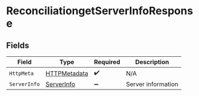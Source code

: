 # ReconciliationgetServerInfoResponse


## Fields

| Field                                                   | Type                                                    | Required                                                | Description                                             |
| ------------------------------------------------------- | ------------------------------------------------------- | ------------------------------------------------------- | ------------------------------------------------------- |
| `HttpMeta`                                              | [HTTPMetadata](../../Models/Components/HTTPMetadata.md) | :heavy_check_mark:                                      | N/A                                                     |
| `ServerInfo`                                            | [ServerInfo](../../Models/Components/ServerInfo.md)     | :heavy_minus_sign:                                      | Server information                                      |